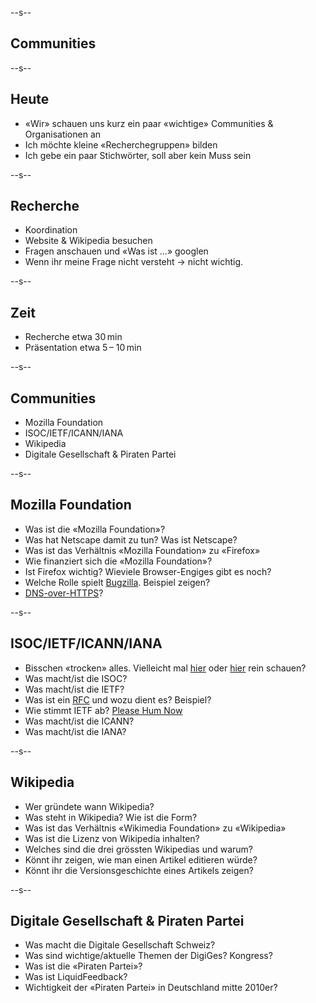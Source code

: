 



<!-- 

Zeichensetzung?!

https://www.economiesuisse.ch/de/artikel/urg-revision-klarere-grundsaetze-bei-fotografien

HackMD

 -->







--s--
## Communities


--s--
## Heute

* «Wir» schauen uns kurz ein paar «wichtige» Communities & Organisationen an
* Ich möchte kleine «Recherchegruppen» bilden
* Ich gebe ein paar Stichwörter, soll aber kein Muss sein



--s--
## Recherche

* Koordination
* Website & Wikipedia besuchen
* Fragen anschauen und «Was ist …» googlen
* Wenn ihr meine Frage nicht versteht → nicht wichtig.

--s--
## Zeit

* Recherche etwa 30 min
* Präsentation etwa 5 – 10 min

--s--
## Communities

* Mozilla Foundation
* ISOC/IETF/ICANN/IANA
* Wikipedia
* Digitale Gesellschaft & Piraten Partei


--s--
## Mozilla Foundation

* Was ist die «Mozilla Foundation»?
* Was hat Netscape damit zu tun? Was ist Netscape?
* Was ist das Verhältnis «Mozilla Foundation» zu «Firefox»
* Wie finanziert sich die «Mozilla Foundation»?
* Ist Firefox wichtig? Wieviele Browser-Engiges gibt es noch?
* Welche Rolle spielt [Bugzilla](https://bugzilla.mozilla.org/). Beispiel zeigen?
* [DNS-over-HTTPS](https://hacks.mozilla.org/2018/05/a-cartoon-intro-to-dns-over-https/)?


--s--
## ISOC/IETF/ICANN/IANA

* Bisschen «trocken» alles. Vielleicht mal [hier](https://en.wikipedia.org/wiki/IP_over_Avian_Carriers) oder [hier](https://en.wikipedia.org/wiki/April_Fools%27_Day_Request_for_Comments) rein schauen?
* Was macht/ist die ISOC?
* Was macht/ist die IETF?
* Was ist ein [RFC](https://en.wikipedia.org/wiki/Request_for_Comments) und wozu dient es? Beispiel?
* Wie stimmt IETF ab? [Please Hum Now](https://hackcur.io/please-hum-now/)
* Was macht/ist die ICANN?
* Was macht/ist die IANA?


--s--
## Wikipedia

* Wer gründete wann Wikipedia?
* Was steht in Wikipedia? Wie ist die Form?
* Was ist das Verhältnis «Wikimedia Foundation» zu «Wikipedia»
* Was ist die Lizenz von Wikipedia inhalten?
* Welches sind die drei grössten Wikipedias und warum?
* Könnt ihr zeigen, wie man einen Artikel editieren würde?
* Könnt ihr die Versionsgeschichte eines Artikels zeigen?



--s--
## Digitale Gesellschaft & Piraten Partei

* Was macht die Digitale Gesellschaft Schweiz?
* Was sind wichtige/aktuelle Themen der DigiGes? Kongress?
* Was ist die «Piraten Partei»?
* Was ist LiquidFeedback?
* Wichtigkeit der «Piraten Partei» in Deutschland mitte 2010er?

